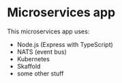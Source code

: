 # Microservices app

This microservices app uses:
- Node.js (Express with TypeScript)
- NATS (event bus)
- Kubernetes
- Skaffold
- some other stuff